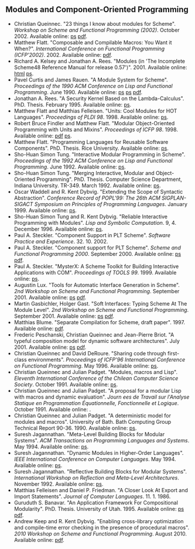 ## Modules and Component-Oriented Programming

  * Christian Queinnec. "23 things I know about modules for Scheme". _Workshop on Scheme and Functional Programming (2002)_. October 2002. Available online: [ps](https://raw.githubusercontent.com/scheme-live/library.readscheme.org/master/repository.readscheme.org/ftp/papers/sw2002/queinnec-modules.ps.gz) [pdf](https://raw.githubusercontent.com/scheme-live/library.readscheme.org/master/repository.readscheme.org/ftp/papers/sw2002/queinnec-modules.pdf).
  * Matthew Flatt. "Composable and Compilable Macros: You Want it When?". _International Conference on Functional Programming (ICFP'2002)_. 2002. Available online: [pdf](http://www.cs.utah.edu/plt/publications/macromod.pdf).
  * Richard A. Kelsey and Jonathan A. Rees. "Modules (in 'The Incomplete Scheme48 Reference Manual for release 0.57')". 2001. Available online: [html](http://s48.org/0.57/manual/s48manual_24.html) [ps](http://s48.org/0.57/s48manual.ps.gz).
  * Pavel Curtis and James Rauen. "A Module System for Scheme". _Proceedings of the 1990 ACM Conference on Lisp and Functional Programming_. June 1990. Available online: [ps](ftp://ftp.cs.indiana.edu/pub/scheme-repository/doc/pubs/modules.ps.gz) [ps](http://www.psrg.lcs.mit.edu/publications/Papers/lfp90-rauen.ps) [pdf](http://www.psrg.lcs.mit.edu/publications/Papers/lfp90-rauen.pdf).
  * Jonathan A. Rees. "A Security Kernel Based on the Lambda-Calculus". PhD. Thesis. February 1995. Available online: [ps](http://www.swiss.ai.mit.edu/ftpdir/users/jar/archive/whole.ps).
  * Matthew Flatt and Matthias Felleisen. "Units: Cool Modules for HOT Languages". _Proceedings of PLDI 98_. 1998. Available online: [ps](http://www.ccs.neu.edu/scheme/pubs/pldi98-ff.ps.gz).
  * Robert Bruce Findler and Matthew Flatt. "Modular Object-Oriented Programming with Units and Mixins". _Proceedings of ICFP 98_. 1998. Available online: [pdf](http://www.ccs.neu.edu/scheme/pubs/icfp98-ff.pdf) [ps](http://www.ccs.neu.edu/scheme/pubs/icfp98-ff.ps.gz).
  * Matthew Flatt. "Programming Languages for Reusable Software Components". PhD. Thesis. Rice University. Available online: [ps](http://www.ccs.neu.edu/scheme/pubs/thesis-flatt.ps.gz).
  * Sho-Huan Simon Tung. "Interactive Modular Programming in Scheme". _Proceedings of the 1992 ACM Conference on Lisp and Functional Programming_. June 1992. Available online: [ps](ftp://ftp.cs.indiana.edu/pub/scheme-repository/doc/pubs/imp.ps.gz).
  * Sho-Huan Simon Tung. "Merging Interactive, Modular and Object-Oriented Programming". PhD. Thesis. Computer Science Department, Indiana University. TR-349. March 1992. Available online: [ps](ftp://ftp.cs.indiana.edu/pub/scheme-repository/doc/pubs/iucstr349.ps.gz).
  * Oscar Waddell and R. Kent Dybvig. "Extending the Scope of Syntactic Abstraction". _Conference Record of POPL'99: The 26th ACM SIGPLAN-SIGACT Symposium on Principles of Programming Languages_. January 1999. Available online: [ps](http://www.cs.indiana.edu/~dyb/papers/popl99.ps.gz).
  * Sho-Huan Simon Tung and R. Kent Dybvig. "Reliable Interactive Programming with Modules". _Lisp and Symbolic Computation_. 9, 4. December 1996. Available online: [ps](http://www.cs.indiana.edu/~dyb/papers/lasc-imp.ps.gz).
  * Paul A. Steckler. "Component Support in PLT Scheme". _Software Practice and Experience_. 32. 10. 2002.
  * Paul A. Steckler. "Component support for PLT Scheme". _Scheme and Functional Programming 2000_. September 2000. Available online: [ps](https://raw.githubusercontent.com/scheme-live/library.readscheme.org/master/repository.readscheme.org/ftp/papers/sw2000/steckler.ps.gz) [pdf](https://raw.githubusercontent.com/scheme-live/library.readscheme.org/master/repository.readscheme.org/ftp/papers/sw2000/steckler.pdf).
  * Paul A. Steckler. "MysterX: A Scheme Toolkit for Building Interactive Applications with COM". _Proceedings of TOOLS 99_. 1999. Available online: [ps](http://www.ccs.neu.edu/scheme/pubs/tools99.ps.gz).
  * Augustin Lux. "Tools for Automatic Interface Generation in Scheme". _2nd Workshop on Scheme and Functional Programming_. September 2001. Available online: [ps](https://raw.githubusercontent.com/scheme-live/library.readscheme.org/master/repository.readscheme.org/ftp/papers/sw2001/lux.ps.gz) [pdf](https://raw.githubusercontent.com/scheme-live/library.readscheme.org/master/repository.readscheme.org/ftp/papers/sw2001/lux.pdf).
  * Martin Gasbichler, Holger Gast. "Soft Interfaces: Typing Scheme At The Module Level". _2nd Workshop on Scheme and Functional Programming_. September 2001. Available online: [ps](https://raw.githubusercontent.com/scheme-live/library.readscheme.org/master/repository.readscheme.org/ftp/papers/sw2001/gasbichler.ps.gz) [pdf](https://raw.githubusercontent.com/scheme-live/library.readscheme.org/master/repository.readscheme.org/ftp/papers/sw2001/gasbichler.pdf).
  * Matthias Blume. "Separate Compilation for Scheme, draft paper". 1997. Available online: [pdf](http://ttic.uchicago.edu/~blume/papers/scm-sc.pdf).
  * Frederic Peschanski, Christian Queinnec and Jean-Pierre Briot. "A typeful composition model for dynamic software architectures". July 2001. Available online: [ps](http://pagesperso-systeme.lip6.fr/Christian.Queinnec/Papers/scope-report2001.ps.gz) [pdf](http://pagesperso-systeme.lip6.fr/Christian.Queinnec/PDF/scope-report2001.pdf).
  * Christian Queinnec and David DeRoure. "Sharing code through first-class environments". _Proceedings of ICFP'96 International Conference on Functional Programming_. May 1996. Available online: [ps](http://pagesperso-systeme.lip6.fr/Christian.Queinnec/Papers/modenv.ps.gz).
  * Christian Queinnec and Julian Padget. "Modules, macros and Lisp". _Eleventh International Conference of the Chilean Computer Science Society_. October 1991. Available online: [ps](http://pagesperso-systeme.lip6.fr/Christian.Queinnec/Papers/chili.ps.gz).
  * Christian Queinnec and Julian Padget. "A proposal for a modular Lisp with macros and dynamic evaluation". _Journ ees de Travail sur l'Analyse Statique en Programmation Équationnelle, Fonctionnelle et Logique_. October 1991. Available online: .
  * Christian Queinnec and Julian Padget. "A deterministic model for modules and macros". University of Bath. Bath Computing Group Technical Report 90-36. 1990. Available online: [ps](http://pagesperso-systeme.lip6.fr/Christian.Queinnec/Papers/modmac2.ps.gz).
  * Suresh Jagannathan. "Meta-Level Building Blocks for Modular Systems". _ACM Transactions on Programming Languages and Systems_. May 1994. Available online: [ps](http://www.cs.purdue.edu/homes/suresh/papers/toplas94.ps.gz).
  * Suresh Jagannathan. "Dynamic Modules in Higher-Order Languages". _IEEE International Conference on Computer Languages_. May 1994. Available online: [ps](http://www.cs.purdue.edu/homes/suresh/papers/iccl94.ps.gz).
  * Suresh Jagannathan. "Reflective Building Blocks for Modular Systems". _International Workshop on Reflection and Meta-Level Architectures_. November 1992. Available online: [ps](http://www.cs.purdue.edu/homes/suresh/papers/reflect92.ps.gz).
  * Matthias Felleisen and Daniel P. Friedman. "A Closer Look At Export and Import Statements". _Journal of Computer Languages_. 11. 1. 1986.
  * Guruduth S. Banavar. "An Application Framework For Compositional Modularity". PhD. Thesis. University of Utah. 1995. Available online: [ps](http://citeseer.nj.nec.com/cache/papers/cs/2623/http:zSzzSzwww.cs.utah.eduzSz~banavarzSzthesis.ps.gz/banavar95application.ps.gz) [pdf](http://citeseer.nj.nec.com/cache/papers/cs/2623/http:zSzzSzwww.cs.utah.eduzSz~banavarzSzthesis.pdf/banavar95application.pdf).
  * Andrew Keep and R. Kent Dybvig. "Enabling cross-library optimization and compile-time error checking in the presence of procedural macros". _2010 Workshop on Scheme and Functional Programming_. August 2010. Available online: [pdf](https://raw.githubusercontent.com/scheme-live/library.readscheme.org/master/repository.readscheme.org/ftp/papers/sw2010/07-keep.pdf).
